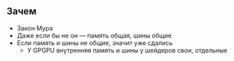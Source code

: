 ## Зачем

* Закон Мура
* Даже если бы не он — память общая, шины общие
* Если память и шины не общие, значит уже сдались
    * У GPGPU внутренняя память и шины у шейдеров свои, отдельные
